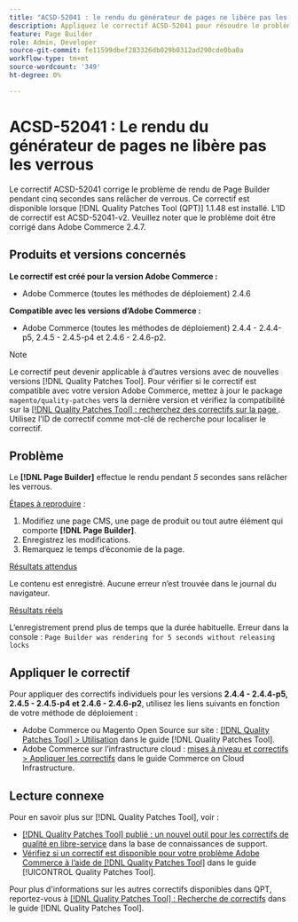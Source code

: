 ```yaml
---
title: "ACSD-52041 : le rendu du générateur de pages ne libère pas les verrous"
description: Appliquez le correctif ACSD-52041 pour résoudre le problème Adobe Commerce en raison duquel le générateur de pages s’affiche pendant cinq secondes sans déclencher de verrous.
feature: Page Builder
role: Admin, Developer
source-git-commit: fe11599dbef283326db029b0312ad290cde0ba0a
workflow-type: tm+mt
source-wordcount: '349'
ht-degree: 0%

---
```


# ACSD-52041 : Le rendu du générateur de pages ne libère pas les verrous

Le correctif ACSD-52041 corrige le problème de rendu de Page Builder pendant cinq secondes sans relâcher de verrous. Ce correctif est disponible lorsque [!DNL Quality Patches Tool (QPT)] 1.1.48 est installé. L’ID de correctif est ACSD-52041-v2. Veuillez noter que le problème doit être corrigé dans Adobe Commerce 2.4.7.

## Produits et versions concernés

**Le correctif est créé pour la version Adobe Commerce :**

* Adobe Commerce (toutes les méthodes de déploiement) 2.4.6

**Compatible avec les versions d’Adobe Commerce :**

* Adobe Commerce (toutes les méthodes de déploiement) 2.4.4 - 2.4.4-p5, 2.4.5 - 2.4.5-p4 et 2.4.6 - 2.4.6-p2.



>[!NOTE]
>
>Le correctif peut devenir applicable à d’autres versions avec de nouvelles versions [!DNL Quality Patches Tool]. Pour vérifier si le correctif est compatible avec votre version Adobe Commerce, mettez à jour le package `magento/quality-patches` vers la dernière version et vérifiez la compatibilité sur la [[!DNL Quality Patches Tool] : recherchez des correctifs sur la page ](https://experienceleague.adobe.com/tools/commerce-quality-patches/index.html). Utilisez l’ID de correctif comme mot-clé de recherche pour localiser le correctif.


## Problème

Le **[!DNL Page Builder]** effectue le rendu pendant *5* secondes sans relâcher les verrous.

<u>Étapes à reproduire</u> :

1. Modifiez une page CMS, une page de produit ou tout autre élément qui comporte **[!DNL Page Builder]**.
1. Enregistrez les modifications.
1. Remarquez le temps d’économie de la page.

<u>Résultats attendus</u>

Le contenu est enregistré. Aucune erreur n’est trouvée dans le journal du navigateur.

<u>Résultats réels</u>

L’enregistrement prend plus de temps que la durée habituelle.
Erreur dans la console : ``Page Builder was rendering for 5 seconds without releasing locks``

## Appliquer le correctif

Pour appliquer des correctifs individuels pour les versions **2.4.4 - 2.4.4-p5, 2.4.5 - 2.4.5-p4 et 2.4.6 - 2.4.6-p2**, utilisez les liens suivants en fonction de votre méthode de déploiement :

* Adobe Commerce ou Magento Open Source sur site : [[!DNL Quality Patches Tool] > Utilisation](</help/tools/quality-patches-tool/usage.md>) dans le guide [!DNL Quality Patches Tool].
* Adobe Commerce sur l’infrastructure cloud : [mises à niveau et correctifs > Appliquer les correctifs](https://experienceleague.adobe.com/docs/commerce-cloud-service/user-guide/develop/upgrade/apply-patches.html) dans le guide Commerce on Cloud Infrastructure.

## Lecture connexe

Pour en savoir plus sur [!DNL Quality Patches Tool], voir :

* [[!DNL Quality Patches Tool] publié : un nouvel outil pour les correctifs de qualité en libre-service](https://experienceleague.adobe.com/en/docs/commerce-knowledge-base/kb/announcements/commerce-announcements/magento-quality-patches-released-new-tool-to-self-serve-quality-patches) dans la base de connaissances de support.
* [Vérifiez si un correctif est disponible pour votre problème Adobe Commerce à l’aide de  [!DNL Quality Patches Tool]](/help/tools/quality-patches-tool/patches-available-in-qpt/check-patch-for-magento-issue-with-magento-quality-patches.md) dans le guide [!UICONTROL Quality Patches Tool].


Pour plus d&#39;informations sur les autres correctifs disponibles dans QPT, reportez-vous à [[!DNL Quality Patches Tool] : Recherche de correctifs](<https://experienceleague.adobe.com/tools/commerce-quality-patches/index.html>) dans le guide [!DNL Quality Patches Tool].
